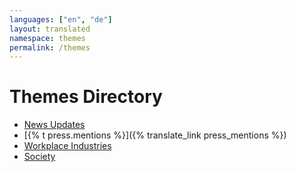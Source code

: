 ```yaml
---
languages: ["en", "de"]
layout: translated
namespace: themes
permalink: /themes
---
```

# Themes Directory 

- [News Updates](/news)
- [{% t press.mentions %}]({% translate_link press_mentions %})
- [Workplace Industries](/sectors)
- [Society](/society)
